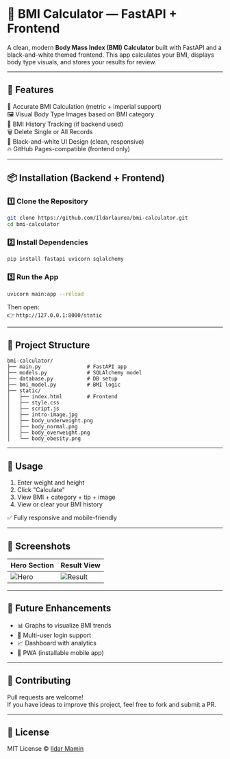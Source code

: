 # 🧮 BMI Calculator — FastAPI + Frontend

A clean, modern **Body Mass Index (BMI) Calculator** built with FastAPI and a black-and-white themed frontend. This app calculates your BMI, displays body type visuals, and stores your results for review.

---

## 🚀 Features

🧠 Accurate BMI Calculation (metric + imperial support)  
🖼️ Visual Body Type Images based on BMI category  
📜 BMI History Tracking (if backend used)  
🗑️ Delete Single or All Records  
🎨 Black-and-white UI Design (clean, responsive)  
🔥 GitHub Pages-compatible (frontend only)

---

## 📦 Installation (Backend + Frontend)

### 1️⃣ Clone the Repository

```bash
git clone https://github.com/Ildarlaurea/bmi-calculator.git
cd bmi-calculator
```

### 2️⃣ Install Dependencies

```bash
pip install fastapi uvicorn sqlalchemy
```

### 3️⃣ Run the App

```bash
uvicorn main:app --reload
```

Then open:  
👉 `http://127.0.0.1:8000/static`

---

## 📂 Project Structure

```
bmi-calculator/
├── main.py               # FastAPI app
├── models.py             # SQLAlchemy model
├── database.py           # DB setup
├── bmi_model.py          # BMI logic
├── static/
│   ├── index.html        # Frontend
│   ├── style.css
│   ├── script.js
│   ├── intro-image.jpg
│   ├── body_underweight.png
│   ├── body_normal.png
│   ├── body_overweight.png
│   └── body_obesity.png
```

---

## 🧪 Usage

1. Enter weight and height  
2. Click "Calculate"  
3. View BMI + category + tip + image  
4. View or clear your BMI history

✅ Fully responsive and mobile-friendly

---

## 📸 Screenshots

| Hero Section                | Result View                    |
|----------------------------|--------------------------------|
| ![Hero](intro-image.jpg)   | ![Result](body_normal.png)     |

---

## 🔧 Future Enhancements

- 📊 Graphs to visualize BMI trends  
- 👥 Multi-user login support  
- 📈 Dashboard with analytics  
- 📱 PWA (installable mobile app)

---

## 🤝 Contributing

Pull requests are welcome!  
If you have ideas to improve this project, feel free to fork and submit a PR.

---

## 📜 License

MIT License © [Ildar Mamin](https://github.com/Ildarlaurea)
